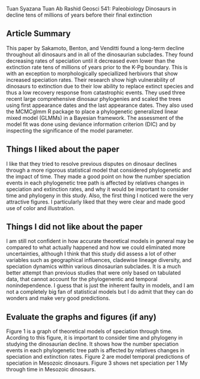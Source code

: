 Tuan Syazana Tuan Ab Rashid
Geosci 541: Paleobiology
Dinosaurs in decline tens of millions of years before
their final extinction
 
## Article Summary

This paper by Sakamoto, Benton, and Venditti found a long-term decline throughout all dinosaurs and in all of the dinosaurian subclades. They found decreasing rates of speciation until it decreased even lower than the extinction rate tens of millions of years prior to the K-Pg boundary. This is with an exception to morphologically speciallized herbivors that show increased speciation rates. Their research show high vulnerability of dinosaurs to extinction due to their low ability to replace extinct species and thus a low recovery response from catastrophic events. They used three recent large comprehensive dinosaur phylogenies and scaled the trees using first appearance dates and the last appearance dates. They also used the MCMCglmm R package to place a phylogenetic generalized linear mixed model (GLMMs) in a Bayesian framework. The assessment of the model fit was done using deviance information criterion (DIC) and by inspecting the significance of the model parameter. 

## Things I liked about the paper
      
I like that they tried to resolve previous disputes on dinosaur declines through a more rigorous statistical model that considered phylogenetic and the impact of time. They made a good point on how the number speciation events in each phylogenetic tree path is affected by relatives changes in speciation and extinction rates, and why it would be important to consider time and phylogeny in this study. Also, the first thing I noticed were the very attractive figures. I particularly liked that they were clear and made good use of color and illustration.  

## Things I did not like about the paper

I am still not confident in how accurate theoretical models in general may be compared to what actually happened and how we could eliminated more uncertainties, although I think that this study did assess a lot of other variables such as geographical influences, cladewise lineage diversity, and speciation dynamics within various dinosaurian subclades. It is a much better attempt than previous studies that were only based on tabulated data, that cannot account for the phylogenentic and temporal nonindependence. I guess that is just the inherent faulty in models, and I am not a completely big fan of statistical models but I do admit that they can do wonders and make very good predictions.

## Evaluate the graphs and figures (if any)

Figure 1 is a graph of theoretical models of speciation through time. Acording to this figure, it is important to consider time and phylogeny in studying the dinosaurian decline. It shows how the number speciation events in each phylogenetic tree path is affected by relatives changes in speciation and extinction rates. Figure 2 are model temporal predictions of speciation in Mesozoic dinosaurs. Figure 3 shows net speciation per 1 My through time in Mesozoic dinosaurs.
